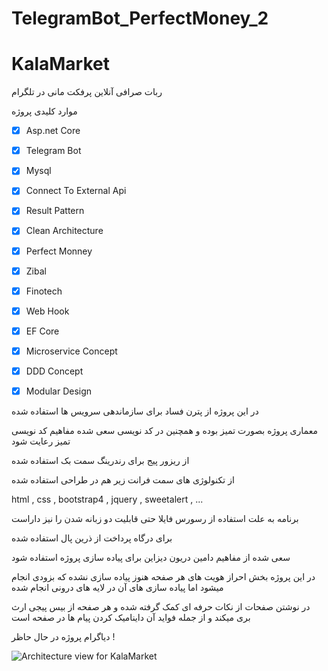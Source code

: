 # TelegramBot_PerfectMoney_2
# KalaMarket
ربات صرافی آنلاین پرفکت مانی در تلگرام 

موارد کلیدی پروژه
- [x] Asp.net Core
- [x] Telegram Bot
- [x] Mysql
- [x] Connect To External Api
- [x] Result Pattern
- [x] Clean Architecture
- [x] Perfect Monney
- [x] Zibal
- [x] Finotech
- [x] Web Hook
- [x] EF Core
- [x] Microservice Concept
- [x] DDD Concept
- [x] Modular Design


در این پروژه از پترن فساد برای سازماندهی سرویس ها استفاده شده 

معماری پروژه بصورت تمیز بوده و همچنین در کد نویسی سعی شده مفاهیم کد نویسی تمیز رعایت شود

از ریزور پیج برای رندرینگ سمت بک استفاده شده

از تکنولوژی های سمت فرانت زیر هم در طراحی استفاده شده

html , css , bootstrap4 , jquery , sweetalert , ...

برنامه به علت استفاده از رسورس فایلا حتی قابلیت دو زبانه شدن را نیز داراست

برای درگاه پرداخت از ذرین پال استفاده شده

سعی شده از مفاهیم دامین دریون دیزاین برای پیاده سازی پروژه استفاده شود

در این پروژه بخش احراز هویت های هر صفحه هنوز پیاده سازی نشده که بزودی انجام میشود اما پیاده سازی های آن در لایه های درونی انجام شده

در نوشتن صفحات از نکات حرفه ای کمک گرفته شده و هر صفحه از بیس پیجی ارث بری میکند و از جمله فواید آن داینامیک کردن پیام ها در صفحه است

دیاگرام پروژه در حال حاظر ! 


![Architecture view for KalaMarket](https://user-images.githubusercontent.com/96792239/206051811-a2c8268a-def6-44c2-9f39-fff816bfcc36.png)




